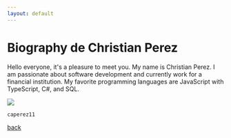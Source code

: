 ```yaml
---
layout: default
---
```

# Biography de Christian Perez

Hello everyone, it's a pleasure to meet you. My name is Christian Perez. I am passionate about software development and
currently work for a financial institution. My favorite programming languages are JavaScript with TypeScript, C#, and
SQL.

![](https://www.appdev360.com/wp-content/uploads/2021/02/gif-app-development.gif)
```
caperez11
```
[back](./)
